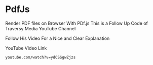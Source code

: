 # PdfJs
Render PDF files on Browser With PDf.js
This is a Follow Up Code of Traversy Media YouTube Channel

Follow His Video For a Nice and Clear Explanation

YouTube Video Link  

` youtube.com/watch?v=ydCSSgwZjzs `
